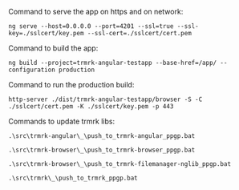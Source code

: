 Command to serve the app on https and on network:

```shell
ng serve --host=0.0.0.0 --port=4201 --ssl=true --ssl-key=./sslcert/key.pem --ssl-cert=./sslcert/cert.pem
```

Command to build the app:

```shell
ng build --project=trmrk-angular-testapp --base-href=/app/ --configuration production
```

Command to run the production build:

```shell
http-server ./dist/trmrk-angular-testapp/browser -S -C ./sslcert/cert.pem -K ./sslcert/key.pem -p 443
```

Commands to update trmrk libs:

```shell
.\src\trmrk-angular\_\push_to_trmrk-angular_ppgp.bat

.\src\trmrk-browser\_\push_to_trmrk-browser_ppgp.bat

.\src\trmrk-browser\_\push_to_trmrk-filemanager-nglib_ppgp.bat

.\src\trmrk\_\push_to_trmrk_ppgp.bat
```
